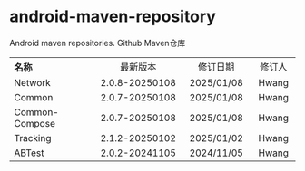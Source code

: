 # android-maven-repository
Android maven repositories. Github Maven仓库

<table style="text-align:center">
   <tr><th width="30%" style="text-align:left">名称</th><td width="30%">最新版本</td><td>修订日期</td><td>修订人</td></tr>
   <tr><td style="text-align:left">Network</td><td>2.0.8-20250108</td><td>2025/01/08</td><td>Hwang</td></tr>
   <tr><td style="text-align:left">Common</td><td>2.0.7-20250108</td><td>2025/01/08</td><td>Hwang</td></tr>
   <tr><td style="text-align:left">Common-Compose</td><td>2.0.7-20250108</td><td>2025/01/08</td><td>Hwang</td></tr>
   <tr><td style="text-align:left">Tracking</td><td>2.1.2-20250102</td><td>2025/01/02</td><td>Hwang</td></tr>
   <tr><td style="text-align:left">ABTest</td><td>2.0.2-20241105</td><td>2024/11/05</td><td>Hwang</td></tr>
</table>